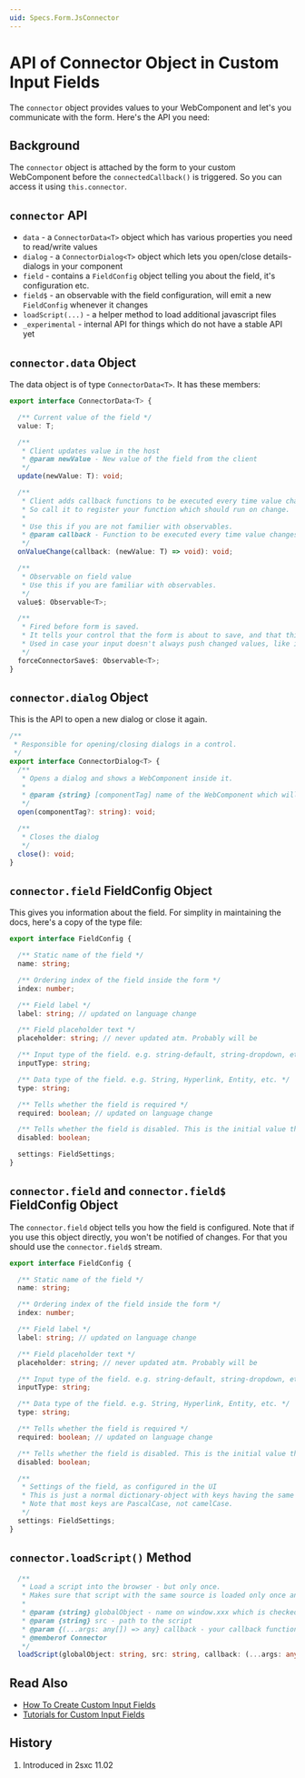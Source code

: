 ```yaml
---
uid: Specs.Form.JsConnector
---
```


# API of Connector Object in Custom Input Fields

The `connector` object provides values to your WebComponent and let's you communicate with the form. Here's the API you need:

## Background

The `connector` object is attached by the form to your custom WebComponent before the `connectedCallback()` is triggered. So you can access it using `this.connector`.

## `connector` API

* `data` - a `ConnectorData<T>` object which has various properties you need to read/write values
* `dialog` - a `ConnectorDialog<T>` object which lets you open/close details-dialogs in your component
* `field` - contains a `FieldConfig` object telling you about the field, it's configuration etc.
* `field$` - an observable with the field configuration, will emit a new `FieldConfig` whenever it changes
* `loadScript(...)` - a helper method to load additional javascript files
* `_experimental` - internal API for things which do not have a stable API yet


## `connector.data` Object

The data object is of type `ConnectorData<T>`. It has these members:

```ts
export interface ConnectorData<T> {

  /** Current value of the field */
  value: T;

  /**
   * Client updates value in the host
   * @param newValue - New value of the field from the client
   */
  update(newValue: T): void;

  /**
   * Client adds callback functions to be executed every time value changes in the host.
   * So call it to register your function which should run on change.
   *
   * Use this if you are not familier with observables.
   * @param callback - Function to be executed every time value changes in the host
   */
  onValueChange(callback: (newValue: T) => void): void;

  /**
   * Observable on field value
   * Use this if you are familiar with observables.
   */
  value$: Observable<T>;

  /**
   * Fired before form is saved.
   * It tells your control that the form is about to save, and that this is the last moment you can update the value.
   * Used in case your input doesn't always push changed values, like in WYSIWYG and other complex input fields which may buffer changes.
   */
  forceConnectorSave$: Observable<T>;
}
```


## `connector.dialog` Object

This is the API to open a new dialog or close it again. 

```ts
/**
 * Responsible for opening/closing dialogs in a control.
 */
export interface ConnectorDialog<T> {
  /**
   * Opens a dialog and shows a WebComponent inside it.
   *
   * @param {string} [componentTag] name of the WebComponent which will be loaded inside the dialog
   */
  open(componentTag?: string): void;

  /**
   * Closes the dialog
   */
  close(): void;
}
```

## `connector.field` FieldConfig Object

This gives you information about the field. For simplity in maintaining the docs, here's a copy of the type file:

```ts
export interface FieldConfig {

  /** Static name of the field */
  name: string;

  /** Ordering index of the field inside the form */
  index: number;

  /** Field label */
  label: string; // updated on language change

  /** Field placeholder text */
  placeholder: string; // never updated atm. Probably will be

  /** Input type of the field. e.g. string-default, string-dropdown, etc. */
  inputType: string;

  /** Data type of the field. e.g. String, Hyperlink, Entity, etc. */
  type: string;

  /** Tells whether the field is required */
  required: boolean; // updated on language change

  /** Tells whether the field is disabled. This is the initial value that was set in settings for this field */
  disabled: boolean;

  settings: FieldSettings;
}
```

## `connector.field` and `connector.field$` FieldConfig Object

The `connector.field` object tells you how the field is configured. Note that if you use this object directly, you won't be notified of changes. For that you should use the `connector.field$` stream.

```ts
export interface FieldConfig {

  /** Static name of the field */
  name: string;

  /** Ordering index of the field inside the form */
  index: number;

  /** Field label */
  label: string; // updated on language change

  /** Field placeholder text */
  placeholder: string; // never updated atm. Probably will be

  /** Input type of the field. e.g. string-default, string-dropdown, etc. */
  inputType: string;

  /** Data type of the field. e.g. String, Hyperlink, Entity, etc. */
  type: string;

  /** Tells whether the field is required */
  required: boolean; // updated on language change

  /** Tells whether the field is disabled. This is the initial value that was set in settings for this field */
  disabled: boolean;

  /** 
   * Settings of the field, as configured in the UI 
   * This is just a normal dictionary-object with keys having the same names as the fields in the configuration dialog. 
   * Note that most keys are PascalCase, not camelCase.
   */
  settings: FieldSettings;
}
```

## `connector.loadScript()` Method

```ts
  /**
   * Load a script into the browser - but only once. 
   * Makes sure that script with the same source is loaded only once and executes callback.
   *
   * @param {string} globalObject - name on window.xxx which is checked if the js is already loaded
   * @param {string} src - path to the script
   * @param {(...args: any[]) => any} callback - your callback function
   * @memberof Connector
   */
  loadScript(globalObject: string, src: string, callback: (...args: any[]) => any): void;
```

## Read Also

* [How To Create Custom Input Fields](xref:JsCode.CustomFields.Index)
* [Tutorials for Custom Input Fields](https://2sxc.org/dnn-tutorials/en/razor/ui/home)


## History

1. Introduced in 2sxc 11.02
